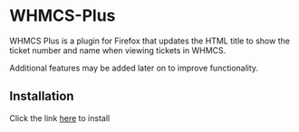 # WHMCS-Plus

WHMCS Plus is a plugin for Firefox that updates the HTML title to show the ticket number and name when viewing tickets in WHMCS. 

Additional features may be added later on to improve functionality. 

## Installation
Click the link [here](#) to install

